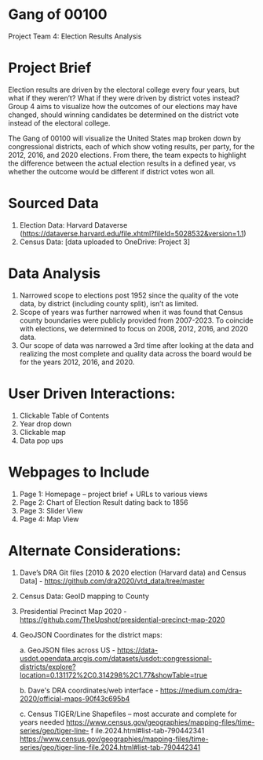 # Gang of 00100
Project Team 4: Election Results Analysis

# Project Brief
Election results are driven by the electoral college every four years, but what if they weren’t?  What if they were driven by district votes instead? Group 4 aims to visualize how the outcomes of our elections may have changed, should winning candidates be determined on the district vote instead of the electoral college.

The Gang of 00100 will visualize the United States map broken down by congressional districts, each of which show voting results, per party, for the 2012, 2016, and 2020 elections.  From there, the team expects to highlight the difference between the actual election results in a defined year, vs whether the outcome would be different if district votes won all.

# Sourced Data
1.	Election Data: Harvard Dataverse (https://dataverse.harvard.edu/file.xhtml?fileId=5028532&version=1.1)
2.	Census Data: [data uploaded to OneDrive: Project 3]

# Data Analysis
1. Narrowed scope to elections post 1952 since the quality of the vote data, by district (including county split), isn’t as limited.
2. Scope of years was further narrowed when it was found that Census county boundaries were publicly provided from 2007-2023. To coincide with elections, we determined to focus on 2008, 2012, 2016, and 2020 data.
3. Our scope of data was narrowed a 3rd time after looking at the data and realizing the most complete and quality data across the board would be for the years 2012, 2016, and 2020.

# User Driven Interactions:
1. Clickable Table of Contents
2. Year drop down
3. Clickable map
4. Data pop ups

# Webpages to Include
1. Page 1:	Homepage – project brief + URLs to various views
2. Page 2: Chart of Election Result dating back to 1856
3. Page 3: Slider View
4. Page 4: Map View

# Alternate Considerations:
1. Dave’s DRA Git files [2010 & 2020 election (Harvard data) and Census Data] - https://github.com/dra2020/vtd_data/tree/master
2. Census Data: GeoID mapping to County
3. Presidential Precinct Map 2020 - https://github.com/TheUpshot/presidential-precinct-map-2020
4. GeoJSON Coordinates for the district maps:
   
   a. GeoJSON files across US - https://data-usdot.opendata.arcgis.com/datasets/usdot::congressional-districts/explore?location=0.131172%2C0.314298%2C1.77&showTable=true
   
   b. Dave's DRA coordinates/web interface - https://medium.com/dra-2020/official-maps-90f43c695b4
   
   c. Census TIGER/Line Shapefiles – most accurate and complete for years needed
    https://www.census.gov/geographies/mapping-files/time-series/geo/tiger-line-	f	ile.2024.html#list-tab-790442341
    https://www.census.gov/geographies/mapping-files/time-series/geo/tiger-line-file.2024.html#list-tab-790442341
